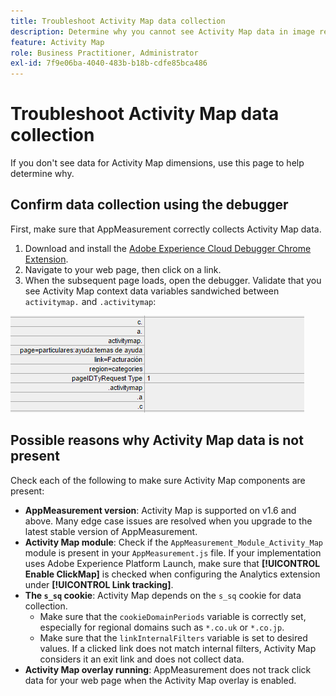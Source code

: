```yaml
---
title: Troubleshoot Activity Map data collection
description: Determine why you cannot see Activity Map data in image requests
feature: Activity Map
role: Business Practitioner, Administrator
exl-id: 7f9e06ba-4040-483b-b18b-cdfe85bca486
---
```

# Troubleshoot Activity Map data collection

If you don't see data for Activity Map dimensions, use this page to help determine why.

## Confirm data collection using the debugger

First, make sure that AppMeasurement correctly collects Activity Map data.

1. Download and install the [Adobe Experience Cloud Debugger Chrome Extension](https://docs.adobe.com/content/help/en/debugger/using/experience-cloud-debugger.html).
2. Navigate to your web page, then click on a link.
3. When the subsequent page loads, open the debugger. Validate that you see Activity Map context data variables sandwiched between `activitymap.` and `.activitymap`:

  ![Debugger data](assets/debugger.png)

## Possible reasons why Activity Map data is not present

Check each of the following to make sure Activity Map components are present:

* **AppMeasurement version**: Activity Map is supported on v1.6 and above. Many edge case issues are resolved when you upgrade to the latest stable version of AppMeasurement.
* **Activity Map module**: Check if the `AppMeasurement_Module_Activity_Map` module is present in your `AppMeasurement.js` file. If your implementation uses Adobe Experience Platform Launch, make sure that **[!UICONTROL Enable ClickMap]** is checked when configuring the Analytics extension under **[!UICONTROL Link tracking]**.
* **The `s_sq` cookie**: Activity Map depends on the `s_sq` cookie for data collection.
  * Make sure that the `cookieDomainPeriods` variable is correctly set, especially for regional domains such as `*.co.uk` or `*.co.jp`.
  * Make sure that the `linkInternalFilters` variable is set to desired values. If a clicked link does not match internal filters, Activity Map considers it an exit link and does not collect data.
* **Activity Map overlay running**: AppMeasurement does not track click data for your web page when the Activity Map overlay is enabled.

